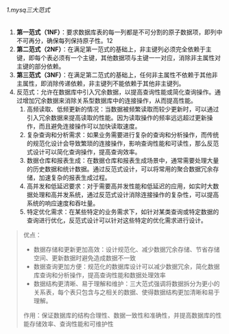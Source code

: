 ###### 1.mysq三大范式

1. **第一范式（1NF）**：要求数据库表的每一列都是不可分割的原子数据项，即列中不可再分，确保每列保持原子性。12
2. **第二范式（2NF）**：在满足第一范式的基础上，非主键列必须完全依赖于主键，即每个表必须有一个主键，其他数据项与主键一一对应，消除非主属性对主键的部分依赖。
3. **第三范式（3NF）**：在满足第二范式的基础上，任何非主属性不依赖于其他非主属性，即消除传递依赖，非主键列不能依赖于其他非主键列。
4. 反范式：允许在数据库中引入冗余数据，以提高查询性能或简化查询操作。通过增加冗余数据来消除关系型数据库中的连接操作，从而提高性能。
   1. 高频读取、低频更新的情况：当数据被频繁读取而较少更新时，可以通过引入冗余数据来提高读取的性能。因为读取操作的频率远远超过更新操作，而且避免连接操作可以加快读取速度。
   2. 复杂查询和分析需求：如果业务需要进行复杂的查询和分析操作，而传统的规范化设计会导致繁琐的连接操作，影响查询性能和可读性，那么反范式设计可以简化查询操作，提高查询效率。
   3. 数据仓库和报表生成：在数据仓库和报表生成场景中，通常需要处理大量的历史数据和统计数据。通过反范式设计，可以将常用的聚合数据冗余存储，加速复杂的报表生成过程。
   4. 高并发和低延迟要求：对于需要高并发性能和低延迟的应用，如实时大数据处理和高并发系统，通过反范式设计消除连接操作的复杂性，可以提高系统的响应速度和吞吐量。
   5. 特定优化需求：在某些特定的业务需求下，如针对某类查询或特定数据的查询进行优化，反范式设计可以针对这些特定的优化需求进行设计。

> 优点：
>
> - 数据存储和更新更加高效：设计规范化、减少数据冗余存储、节省存储空间、更新数据时避免造成数据不一致
> - 数据查询更加方便：规范化的数据库设计可以减少数据冗余，简化数据库查询和分析操作，提高查询性能和数据处理效率
> - 数据结构更清晰、易于理解和维护：三大范式强调将数据拆分为更小的关系表，每个表只包含与之相关的数据、使得数据结构更加清晰和易于理解。
>
> 作用：保证数据库的结构合理性、数据一致性和准确性，并提高数据库的性能存储效率、查询性能和可维护性

###### 